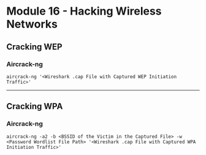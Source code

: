 # Module 16 - Hacking Wireless Networks #

## Cracking WEP ##

### Aircrack-ng ###
``` aircrack-ng '<Wireshark .cap File with Captured WEP Initiation Traffic>' ```


- - - -

## Cracking WPA ##

### Aircrack-ng ###
``` aircrack-ng -a2 -b <BSSID of the Victim in the Captured File> -w <Password Wordlist File Path> '<Wireshark .cap File with Captured WPA Initiation Traffic>' ```


